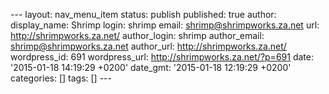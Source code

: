 --- layout: nav\_menu\_item status: publish published: true author:
display\_name: Shrimp login: shrimp email: shrimp@shrimpworks.za.net
url: http://shrimpworks.za.net/ author\_login: shrimp author\_email:
shrimp@shrimpworks.za.net author\_url: http://shrimpworks.za.net/
wordpress\_id: 691 wordpress\_url: http://shrimpworks.za.net/?p=691
date: '2015-01-18 14:19:29 +0200' date\_gmt: '2015-01-18 12:19:29 +0200'
categories: \[\] tags: \[\] ---
